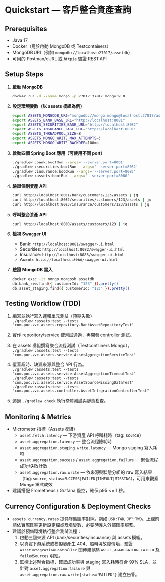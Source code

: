 # Quickstart — 客戶整合資產查詢

## Prerequisites

- Java 17
- Docker（用於啟動 MongoDB 或 Testcontainers）
- MongoDB URI（例如 `mongodb://localhost:27017/assetdb`）
- 可用的 Postman/cURL 或 `httpie` 驗證 REST API

## Setup Steps

1. **啟動 MongoDB**
   ```bash
   docker run -d --name mongo -p 27017:27017 mongo:8.0
   ```

2. **設定環境變數（以 assets 模組為例）**
   ```bash
   export ASSETS_MONGODB_URI="mongodb://mongo:mongo@localhost:27017/assetdb?authSource=admin"
   export ASSETS_BANK_BASE_URL="http://localhost:8081"
   export ASSETS_SECURITIES_BASE_URL="http://localhost:8082"
   export ASSETS_INSURANCE_BASE_URL="http://localhost:8083"
   export ASSETS_THREADPOOL_SIZE=8
   export ASSETS_MONGO_WRITE_MAX_ATTEMPTS=3
   export ASSETS_MONGO_WRITE_BACKOFF=100ms
   ```

3. **啟動四個 Spring Boot 應用（可使用不同 port）**
   ```bash
   ./gradlew :bank:bootRun --args='--server.port=8081'
   ./gradlew :securities:bootRun --args='--server.port=8082'
   ./gradlew :insurance:bootRun --args='--server.port=8083'
   ./gradlew :assets:bootRun --args='--server.port=8080'
   ```

4. **驗證個別資產 API**
   ```bash
   curl http://localhost:8081/bank/customers/123/assets | jq
   curl http://localhost:8082/securities/customers/123/assets | jq
   curl http://localhost:8083/insurance/customers/123/assets | jq
   ```

5. **呼叫整合資產 API**
   ```bash
   curl http://localhost:8080/assets/customers/123 | jq
   ```

6. **檢視 Swagger UI**
   - Bank: `http://localhost:8081/swagger-ui.html`
   - Securities: `http://localhost:8082/swagger-ui.html`
   - Insurance: `http://localhost:8083/swagger-ui.html`
   - Assets: `http://localhost:8080/swagger-ui.html`

7. **驗證 MongoDB 寫入**
   ```bash
   docker exec -it mongo mongosh assetdb
   db.bank_raw.find({ customerId: "123" }).pretty()
   db.asset_staging.find({ customerId: "123" }).pretty()
   ```

## Testing Workflow (TDD)

1. 編寫並執行寫入邏輯單元測試（預期失敗）  
   `./gradlew :assets:test --tests "com.poc.svc.assets.repository.BankAssetRepositoryTest"`

2. 實作 repository/service 使測試通過，再開發 controller 測試。

3. 在 assets 模組撰寫聚合流程測試（Testcontainers Mongo）。  
   `./gradlew :assets:test --tests "com.poc.svc.assets.service.AssetAggregationServiceTest"`

4. 覆蓋超時、缺漏來源與整合 API 行為。  
   `./gradlew :assets:test --tests "com.poc.svc.assets.service.AssetAggregationTimeoutTest"`  
   `./gradlew :assets:test --tests "com.poc.svc.assets.service.AssetSourceMissingDataTest"`  
   `./gradlew :assets:test --tests "com.poc.svc.assets.controller.AssetIntegrationControllerTest"`

4. 透過 `./gradlew check` 執行整體測試與靜態檢查。

## Monitoring & Metrics

- Micrometer 指標（Assets 模組）
  - `asset.fetch.latency` — 下游資產 API 呼叫耗時（tag: source）
  - `asset.aggregation.latency` — 整合流程總耗時
  - `asset.aggregation.staging.write.latency` — Mongo staging 寫入耗時
  - `asset.aggregation.success` / `asset.aggregation.failure` — 聚合流程成功/失敗計數
  - `asset.aggregation.raw.write` — 依來源與狀態分組的 raw 寫入結果（tag: `source`, `status=SUCCESS|FAILED|TIMEOUT|MISSING`），可用來觀察 Mongo 重試成效
- 建議搭配 Prometheus / Grafana 監控，確保 p95 <= 1 秒。

## Currency Configuration & Deployment Checks

- `assets.currency.rates` 提供靜態匯率對照，例如 `USD:TWD`, `JPY:TWD`。上線前請依實際匯率更新設定檔或環境變數，必要時導入外部匯率服務。
- 建議於預備環境執行整合測試流程：
  1. 啟動三個來源 API (bank/securities/insurance) 與 assets 模組。
  2. 以真實下游系統或模擬器產生 404、超時與故障情境，驗證 `AssetIntegrationController` 回傳錯誤碼 `ASSET_AGGREGATION_FAILED` 及 `failedSources` 明細。
  3. 監控上述聚合指標，確認成功率與 staging 寫入耗時符合 99% SLA，並針對 `asset.aggregation.failure` 與 `asset.aggregation.raw.write{status="FAILED"}` 建立告警。
